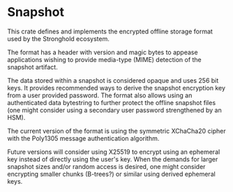 # Snapshot

This crate defines and implements the encrypted offline storage format used by
the Stronghold ecosystem.

The format has a header with version and magic bytes to appease applications
wishing to provide media-type (MIME) detection of the snapshot artifact.

The data stored within a snapshot is considered opaque and uses 256 bit keys.
It provides recommended ways to derive the snapshot encryption key from a user
provided password. The format also allows using an authenticated data
bytestring to further protect the offline snapshot files (one might consider
using a secondary user password strengthened by an HSM).

The current version of the format is using the symmetric XChaCha20 cipher with
the Poly1305 message authentication algorithm.

Future versions will consider using X25519 to encrypt using an ephemeral key
instead of directly using the user's key. When the demands for larger
snapshot sizes and/or random access is desired, one might consider encrypting
smaller chunks (B-trees?) or similar using derived ephemeral keys.
